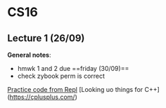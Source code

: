 # CS16
## Lecture 1 (26/09)

**General notes**:
- hmwk 1 and 2 due ==friday (30/09)==
- check zybook perm is correct

[Practice code from Repl](https://replit.com/@welaalice/CS16-lecture1#main.cpp)
[Looking uo things for C++] (https://cplusplus.com/) 
